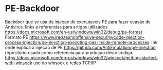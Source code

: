# PE-Backdoor
Backdoor  que se usa  da  injeçao de executaveis  PE para  fazer evasão  de Antivirus.
links e referencias para artigos utilizados
https://docs.microsoft.com/en-us/windows/win32/debug/pe-format    Formato PE
https://www.ired.team/offensive-security/code-injection-process-injection/pe-injection-executing-pes-inside-remote-processes  link onde explica a injeçao de  PE
https://github.com/AntiEmulation/pe-injection  repositorio usado  como referencia para produçao deste  codigo.
https://docs.microsoft.com/en-us/windows/win32/winsock/getting-started-with-winsock uso  do  winsock e redes TCP/IP

